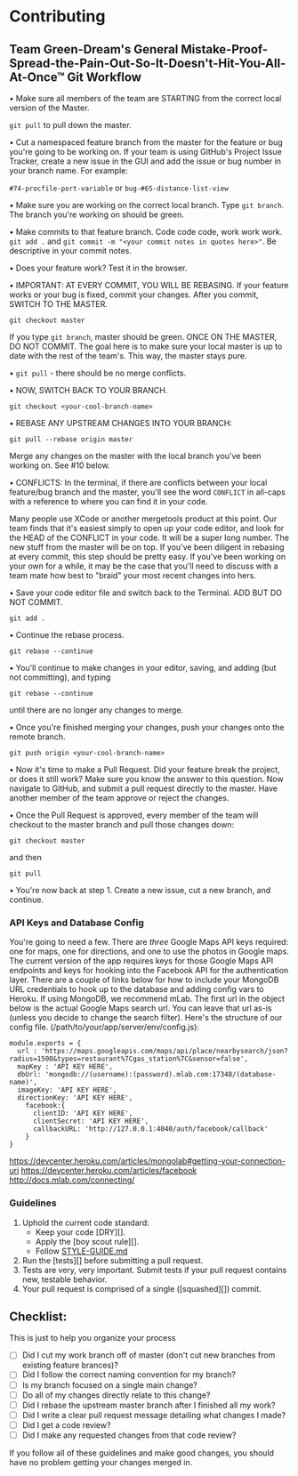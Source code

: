 # Contributing

## Team Green-Dream's General Mistake-Proof-Spread-the-Pain-Out-So-It-Doesn't-Hit-You-All-At-Once™ Git Workflow

• Make sure all members of the team are STARTING from the correct local version of the Master. 

`git pull` to pull down the master. 

• Cut a namespaced feature branch from the master for the feature or bug you're going to be working on. If your team is using GitHub's Project Issue Tracker, create a new issue in the GUI and add the issue or bug number in your branch name. For example: 

`#74-procfile-port-variable` or `bug-#65-distance-list-view`
  
• Make sure you are working on the correct local branch. Type `git branch`. The branch you're working on should be green.

• Make commits to that feature branch. Code code code, work work work. `git add .` and `git commit -m "<your commit notes in quotes here>"`. Be descriptive in your commit notes. 

• Does your feature work? Test it in the browser. 

• IMPORTANT: AT EVERY COMMIT, YOU WILL BE REBASING. If your feature works or your bug is fixed, commit your changes. After you commit, SWITCH TO THE MASTER. 

`git checkout master`

If you type `git branch`, master should be green. ONCE ON THE MASTER, DO NOT COMMIT. The goal here is to make sure your local master is up to date with the rest of the team's. This way, the master stays pure. 

• `git pull` - there should be no merge conflicts.

• NOW, SWITCH BACK TO YOUR BRANCH. 

`git checkout <your-cool-branch-name>`

• REBASE ANY UPSTREAM CHANGES INTO YOUR BRANCH:

`git pull --rebase origin master`

Merge any changes on the master with the local branch you've been working on. See #10 below.

• CONFLICTS: In the terminal, if there are conflicts between your local feature/bug branch and the master, you'll see the word `CONFLICT` in all-caps with a reference to where you can find it in your code.

Many people use XCode or another mergetools product at this point. Our team finds that it's easiest simply to open up your code editor, and look for the HEAD of the CONFLICT in your code. It will be a super long number. The new stuff from the master will be on top. If you've been diligent in rebasing at every commit, this step should be pretty easy. If you've been working on your own for a while, it may be the case that you'll need to discuss with a team mate how best to "braid" your most recent changes into hers.

• Save your code editor file and switch back to the Terminal. ADD BUT DO NOT COMMIT.

`git add .`

• Continue the rebase process.

`git rebase --continue`

• You'll continue to make changes in your editor, saving, and adding (but not committing), and typing 

`git rebase --continue`

until there are no longer any changes to merge.

• Once you're finished merging your changes, push your changes onto the remote branch.

`git push origin <your-cool-branch-name>`

• Now it's time to make a Pull Request. Did your feature break the project, or does it still work? Make sure you know the answer to this question. Now navigate to GitHub, and submit a pull request directly to the master. Have another member of the team approve or reject the changes.

• Once the Pull Request is approved, every member of the team will checkout to the master branch and pull those changes down:

`git checkout master`

and then

`git pull`

• You're now back at step 1. Create a new issue, cut a new branch, and continue.

### API Keys and Database Config

You're going to need a few. There are *three* Google Maps API keys required: one for maps, one for directions, and one to use the photos in Google maps. The current version of the app requires keys for those Google Maps API endpoints and keys for hooking into the Facebook API for the authentication layer. There are a couple of links below for how to include your MongoDB URL credentials to hook up to the database and adding config vars to Heroku. If using MongoDB, we recommend mLab. The first url in the object below is the actual Google Maps search url. You can leave that url as-is (unless you decide to change the search filter). Here's the structure of our config file. (/path/to/your/app/server/env/config.js):

```
module.exports = {
  url : 'https://maps.googleapis.com/maps/api/place/nearbysearch/json?radius=1500&types=restaurant%7Cgas_station%7C&sensor=false',
  mapKey : 'API KEY HERE',
  dbUrl: 'mongodb://(username):(password).mlab.com:17348/(database-name)',
  imageKey: 'API KEY HERE',
  directionKey: 'API KEY HERE',
    facebook:{
      clientID: 'API KEY HERE',
      clientSecret: 'API KEY HERE',
      callbackURL: 'http://127.0.0.1:4040/auth/facebook/callback'
    }
}

```
https://devcenter.heroku.com/articles/mongolab#getting-your-connection-uri
https://devcenter.heroku.com/articles/facebook
http://docs.mlab.com/connecting/


### Guidelines

1. Uphold the current code standard:
    - Keep your code [DRY][].
    - Apply the [boy scout rule][].
    - Follow [STYLE-GUIDE.md](STYLE-GUIDE.md)
1. Run the [tests][] before submitting a pull request.
1. Tests are very, very important. Submit tests if your pull request contains
   new, testable behavior.
1. Your pull request is comprised of a single ([squashed][]) commit.

## Checklist:

This is just to help you organize your process

- [ ] Did I cut my work branch off of master (don't cut new branches from existing feature brances)?
- [ ] Did I follow the correct naming convention for my branch?
- [ ] Is my branch focused on a single main change?
 - [ ] Do all of my changes directly relate to this change?
- [ ] Did I rebase the upstream master branch after I finished all my
  work?
- [ ] Did I write a clear pull request message detailing what changes I made?
- [ ] Did I get a code review?
 - [ ] Did I make any requested changes from that code review?

If you follow all of these guidelines and make good changes, you should have
no problem getting your changes merged in.


<!-- Links -->
[style guide]: https://github.com/reactorcore/style-guide
[n-queens]: https://github.com/reactorcore/n-queens
[Underbar]: https://github.com/reactorcore/underbar
[curriculum workflow diagram]: http://i.imgur.com/p0e4tQK.png
[cons of merge]: https://f.cloud.github.com/assets/1577682/1458274/1391ac28-435e-11e3-88b6-69c85029c978.png
[Bookstrap]: https://github.com/reactorcore/bookstrap
[Taser]: https://github.com/reactorcore/bookstrap
[tools workflow diagram]: http://i.imgur.com/kzlrDj7.png
[Git Flow]: http://nvie.com/posts/a-successful-git-branching-model/
[GitHub Flow]: http://scottchacon.com/2011/08/31/github-flow.html
[Squash]: http://gitready.com/advanced/2009/02/10/squashing-commits-with-rebase.html

